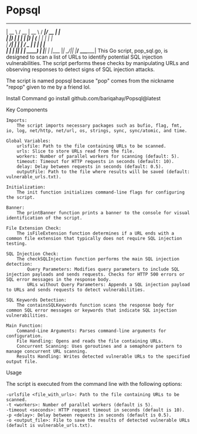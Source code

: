 # Popsql
  _____   ____  _____   _____  ____  _      
 |  __ \ / __ \|  __ \ / ____|/ __ \| |     
 | |__) | |  | | |__) | (___ | |  | | |     
 |  ___/| |  | |  ___/ \___ \| |  | | |     
 | |    | |__| | |     ____) | |__| | |____ 
 |_|     \____/|_|    |_____/ \___\_\______|
This Go script, pop_sql.go, is designed to scan a list of URLs to identify potential SQL injection vulnerabilities. The script performs these checks by manipulating URLs and observing responses to detect signs of SQL injection attacks.

The script is named popsql because "pop" comes from the nickname "repop" given to me by a friend lol.

Install Command
go install github.com/bariqahay/Popsql@latest

Key Components

    Imports:
        The script imports necessary packages such as bufio, flag, fmt, io, log, net/http, net/url, os, strings, sync, sync/atomic, and time.

    Global Variables:
        urlsfile: Path to the file containing URLs to be scanned.
        urls: Slice to store URLs read from the file.
        workers: Number of parallel workers for scanning (default: 5).
        timeout: Timeout for HTTP requests in seconds (default: 10).
        delay: Delay between requests in seconds (default: 0.5).
        outputFile: Path to the file where results will be saved (default: vulnerable_urls.txt).

    Initialization:
        The init function initializes command-line flags for configuring the script.

    Banner:
        The printBanner function prints a banner to the console for visual identification of the script.

    File Extension Check:
        The isFileExtension function determines if a URL ends with a common file extension that typically does not require SQL injection testing.

    SQL Injection Check:
        The checkSQLInjection function performs the main SQL injection detection:
            Query Parameters: Modifies query parameters to include SQL injection payloads and sends requests. Checks for HTTP 500 errors or SQL error messages in the response body.
            URLs without Query Parameters: Appends a SQL injection payload to URLs and sends requests to detect vulnerabilities.

    SQL Keywords Detection:
        The containsSQLKeywords function scans the response body for common SQL error messages or keywords that indicate SQL injection vulnerabilities.

    Main Function:
        Command-Line Arguments: Parses command-line arguments for configuration.
        File Handling: Opens and reads the file containing URLs.
        Concurrent Scanning: Uses goroutines and a semaphore pattern to manage concurrent URL scanning.
        Results Handling: Writes detected vulnerable URLs to the specified output file.

Usage

The script is executed from the command line with the following options:

    -urlsfile <file_with_urls>: Path to the file containing URLs to be scanned.
    -t <workers>: Number of parallel workers (default is 5).
    -timeout <seconds>: HTTP request timeout in seconds (default is 10).
    -p <delay>: Delay between requests in seconds (default is 0.5).
    -o <output_file>: File to save the results of detected vulnerable URLs (default is vulnerable_urls.txt).
